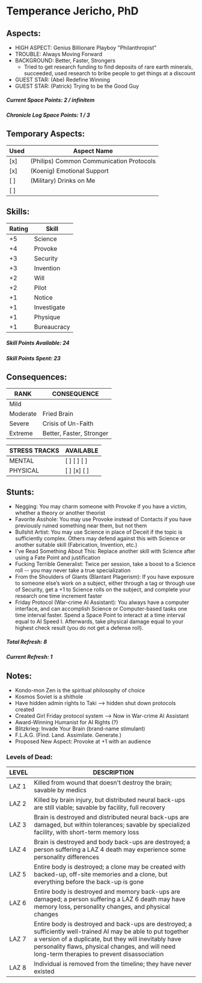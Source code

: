 # Temperance Jericho, PhD

## Aspects:
* HIGH ASPECT: Genius Billionare Playboy "Philanthropist"
* TROUBLE: Always Moving Forward
* BACKGROUND: Better, Faster, Strongers  
    - Tried to get research funding to find deposits of rare earth minerals, succeeded, used research to bribe people to get things at a discount
* GUEST STAR: (Abe) Redefine Winning
* GUEST STAR: (Patrick) Trying to be the Good Guy

##### Current Space Points: 2 / infinitem
##### Chronicle Log Space Points: 1 / 3


## Temporary Aspects:

Used | Aspect Name
-----|--------------------------------
 [x] | (Philips) Common Communication Protocols
 [x] | (Koenig) Emotional Support
 [ ] | (Military) Drinks on Me
 [ ] | 


## Skills:

Rating | Skill
------ | --------
  +5   | Science
  +4   | Provoke
  +3   | Security
  +3   | Invention
  +2   | Will
  +2   | Pilot
  +1   | Notice
  +1   | Investigate
  +1   | Physique
  +1   | Bureaucracy

##### Skill Points Available: 24
##### Skill Points Spent: 23


## Consequences:

RANK     | CONSEQUENCE
---------|------------------
Mild     | 
Moderate | Fried Brain
Severe   | Crisis of Un-Faith
Extreme  | Better, Faster, Stronger


STRESS TRACKS | AVAILABLE
--------------|----------------
MENTAL        | [ ] [ ] [ ]
PHYSICAL      | [ ] [x] [ ]



## Stunts:
* Negging: You may charm someone with Provoke if you have a victim, whether a theory or another theorist
* Favorite Asshole: You may use Provoke instead of Contacts if you have previously ruined something near them, but not them
* Bullshit Artist: You may use Science in place of Deceit if the topic is sufficiently complex.  Others may defend against this with Science or another suitable skill (Fabrication, Invention, etc.)
* I've Read Something About This: Replace another skill with Science after using a Fate Point and justification
* Fucking Terrible Generalist: Twice per session, take a boost to a Science roll -- you may never take a true specialization
* From the Shoulders of Giants (Blantant Plagerism): If you have exposure to someone else’s work on a subject, either through a tag or through use of Security, get a +1 to Science rolls on the subject, and complete your research one time increment faster
* Friday Protocol (War-crime AI Assistant): You always have a computer interface, and can accomplish Science or Computer-based tasks one time interval faster.  Spend a Space Point to interact at a time interval equal to AI Speed I.  Afterwards, take physical damage equal to your highest check result (you do not get a defense roll).

##### Total Refresh:   8
##### Current Refresh: 1


## Notes:

* Kondo-mon Zen is the spiritual philosophy of choice
* Kosmos Soviet is a shithole
* Have hidden admin rights to Taki  --> hidden shut down protocols created
* Created Girl Friday protocol system --> Now in War-crime AI Assistant
* Award-Winning Humanist for AI Rights (?)
* Blitzkrieg: Invade Your Brain (brand-name stimulant)
* F.L.A.G. (Find. Land. Assimilate. Generate.)
* Proposed New Aspect: Provoke at +1 with an audience


### Levels of Dead:

LEVEL | DESCRIPTION
------|-------------
LAZ 1 | Killed from wound that doesn't destroy the brain; savable by medics
LAZ 2 | Killed by brain injury, but distributed neural back-ups are still viable; savable by facility, full recovery
LAZ 3 | Brain is destroyed and distributed neural back-ups are damaged, but within tolerances; savable by specialized facility, with short-term memory loss
LAZ 4 | Brain is destroyed and body back-ups are destroyed; a person suffering a LAZ 4 death may experience some personality differences
LAZ 5 | Entire body is destroyed; a clone may be created with backed-up, off-site memories and a clone, but everything before the back-up is gone
LAZ 6 | Entire body is destroyed and memory back-ups are damaged; a person suffering a LAZ 6 death may have memory loss, personality changes, and physical changes
LAZ 7 | Entire body is destroyed and back-ups are destroyed; a sufficiently well-trained AI may be able to put together a version of a duplicate, but they will inevitably have personality flaws, physical changes, and will need long-term therapies to prevent disassociation
LAZ 8 | Individual is removed from the timeline; they have never existed